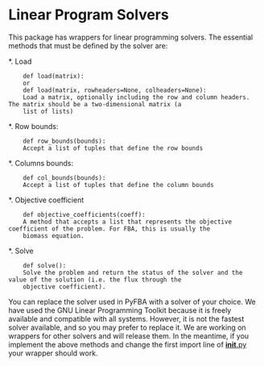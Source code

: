 # Linear Program Solvers

This package has wrappers for linear programming solvers. The essential methods that must be defined by the solver are:

*. Load

```
    def load(matrix):
    or
    def load(matrix, rowheaders=None, colheaders=None):
    Load a matrix, optionally including the row and column headers. The matrix should be a two-dimensional matrix (a 
    list of lists)
```

*. Row bounds:

```
    def row_bounds(bounds):
    Accept a list of tuples that define the row bounds
```

*. Columns bounds:

```
    def col_bounds(bounds):
    Accept a list of tuples that define the column bounds
```

*. Objective coefficient

```
    def objective_coefficients(coeff):
    A method that accepts a list that represents the objective coefficient of the problem. For FBA, this is usually the
    biomass equation.
```
    
*. Solve

```
    def solve():
    Solve the problem and return the status of the solver and the value of the solution (i.e. the flux through the
    objective coefficient).
```

You can replace the solver used in PyFBA with a solver of your choice. We have used the GNU Linear Programming Toolkit
because it is freely available and compatible with all systems. However, it is not the fastest solver available, and so
you may prefer to replace it. We are working on wrappers for other solvers and will release them. In the meantime, if
you implement the above methods and change the first import line of [__init__.py](__init__.py) your wrapper should work.